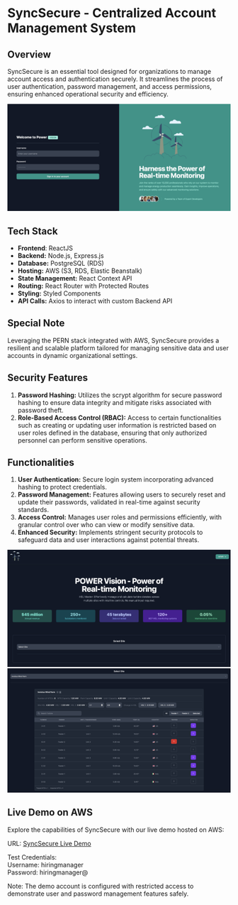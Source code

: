 # SyncSecure - Centralized Account Management System

## Overview
SyncSecure is an essential tool designed for organizations to manage account access and authentication securely. It streamlines the process of user authentication, password management, and access permissions, ensuring enhanced operational security and efficiency.

![Main Page](https://github.com/shahzada-shah/powervision/blob/main/assets/login.png)

## Tech Stack
- **Frontend**: ReactJS
- **Backend:** Node.js, Express.js
- **Database:** PostgreSQL (RDS)
- **Hosting:** AWS (S3, RDS, Elastic Beanstalk)
- **State Management:** React Context API
- **Routing:** React Router with Protected Routes
- **Styling:** Styled Components
- **API Calls:** Axios to interact with custom Backend API

## Special Note
Leveraging the PERN stack integrated with AWS, SyncSecure provides a resilient and scalable platform tailored for managing sensitive data and user accounts in dynamic organizational settings.

## Security Features
1. **Password Hashing:** Utilizes the scrypt algorithm for secure password hashing to ensure data integrity and mitigate risks associated with password theft.
2. **Role-Based Access Control (RBAC):** Access to certain functionalities such as creating or updating user information is restricted based on user roles defined in the database, ensuring that only authorized personnel can perform sensitive operations.

## Functionalities
1. **User Authentication:** Secure login system incorporating advanced hashing to protect credentials.
2. **Password Management:** Features allowing users to securely reset and update their passwords, validated in real-time against security standards.
3. **Access Control:** Manages user roles and permissions efficiently, with granular control over who can view or modify sensitive data.
4. **Enhanced Security:** Implements stringent security protocols to safeguard data and user interactions against potential threats.

![Main Page](https://github.com/shahzada-shah/powervision/blob/main/assets/hero.png)
![Main Page](https://github.com/shahzada-shah/powervision/blob/main/assets/table.png)

## Live Demo on AWS
Explore the capabilities of SyncSecure with our live demo hosted on AWS:

URL: [SyncSecure Live Demo](http://hslcalc.s3-website-us-east-1.amazonaws.com/#)

Test Credentials: <br/>
Username: hiringmanager <br/>
Password: hiringmanager@

Note: The demo account is configured with restricted access to demonstrate user and password management features safely.
